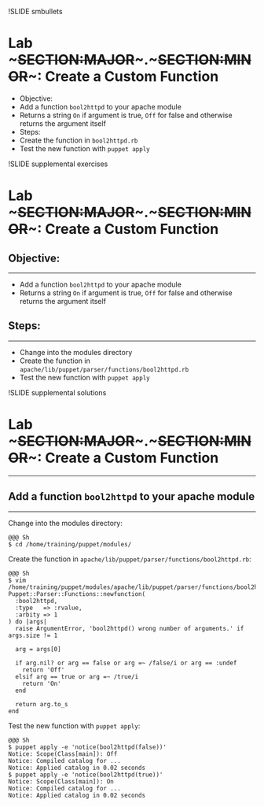!SLIDE smbullets
# Lab ~~~SECTION:MAJOR~~~.~~~SECTION:MINOR~~~: Create a Custom Function

* Objective:
 * Add a function `bool2httpd` to your apache module
 * Returns a string `On` if argument is true, `Off` for false and otherwise returns the argument itself
* Steps:
 * Create the function in `bool2httpd.rb`
 * Test the new function with `puppet apply`


!SLIDE supplemental exercises
# Lab ~~~SECTION:MAJOR~~~.~~~SECTION:MINOR~~~: Create a Custom Function

## Objective:

****

* Add a function `bool2httpd` to your apache module
* Returns a string `On` if argument is true, `Off` for false and otherwise returns the argument itself

## Steps:

****

* Change into the modules directory
* Create the function in `apache/lib/puppet/parser/functions/bool2httpd.rb`
* Test the new function with `puppet apply`


!SLIDE supplemental solutions
# Lab ~~~SECTION:MAJOR~~~.~~~SECTION:MINOR~~~: Create a Custom Function

****

## Add a function `bool2httpd` to your apache module

****

Change into the modules directory:

    @@@ Sh
    $ cd /home/training/puppet/modules/

Create the function in `apache/lib/puppet/parser/functions/bool2httpd.rb`:

    @@@ Sh
    $ vim /home/training/puppet/modules/apache/lib/puppet/parser/functions/bool2httpd.rb
    Puppet::Parser::Functions::newfunction(
      :bool2httpd,
      :type   => :rvalue,
      :arbity => 1
    ) do |args|
      raise ArgumentError, 'bool2httpd() wrong number of arguments.' if args.size != 1

      arg = args[0]

      if arg.nil? or arg == false or arg =~ /false/i or arg == :undef
        return 'Off'
      elsif arg == true or arg =~ /true/i
        return 'On'
      end

      return arg.to_s
    end

Test the new function with `puppet apply`:

    @@@ Sh
    $ puppet apply -e 'notice(bool2httpd(false))'
    Notice: Scope(Class[main]): Off
    Notice: Compiled catalog for ...
    Notice: Applied catalog in 0.02 seconds
    $ puppet apply -e 'notice(bool2httpd(true))'
    Notice: Scope(Class[main]): On
    Notice: Compiled catalog for ...
    Notice: Applied catalog in 0.02 seconds
